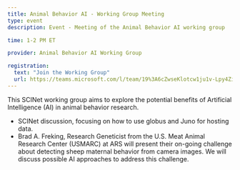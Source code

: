 ```yaml
---
title: Animal Behavior AI - Working Group Meeting
type: event
description: Event - Meeting of the Animal Behavior AI working group

time: 1-2 PM ET

provider: Animal Behavior AI Working Group

registration: 
  text: "Join the Working Group"
  url: https://teams.microsoft.com/l/team/19%3A6cZwseKlotcw1ju1v-Lpy4ZiPMUDisWw66rkB_IdQms1%40thread.tacv2/conversations?groupId=5048f69c-ac22-40bb-a4a0-c632ac8352fd&tenantId=ed5b36e7-01ee-4ebc-867e-e03cfa0d4697
---
```


This SCINet working group aims to explore the potential benefits of Artificial Intelligence (AI) in animal behavior research.  
*	SCINet discussion, focusing on how to use globus and Juno for hosting data.
*	Brad A. Freking, Research Geneticist from the U.S. Meat Animal Research Center (USMARC) at ARS will present their on-going challenge about detecting sheep maternal behavior from camera images.  We will discuss possible AI approaches to address this challenge.

